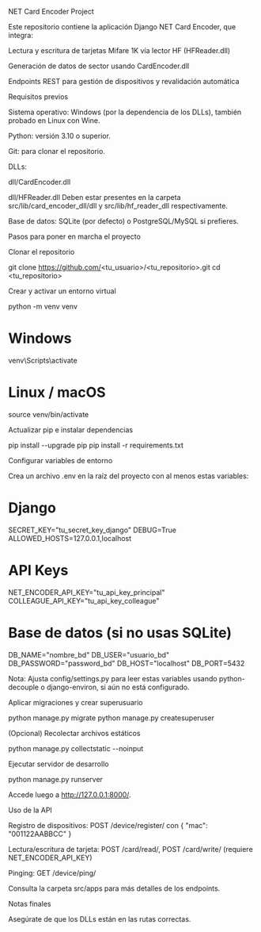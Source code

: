 NET Card Encoder Project

Este repositorio contiene la aplicación Django NET Card Encoder, que integra:

Lectura y escritura de tarjetas Mifare 1K vía lector HF (HFReader.dll)

Generación de datos de sector usando CardEncoder.dll

Endpoints REST para gestión de dispositivos y revalidación automática

Requisitos previos

Sistema operativo: Windows (por la dependencia de los DLLs), también probado en Linux con Wine.

Python: versión 3.10 o superior.

Git: para clonar el repositorio.

DLLs:

dll/CardEncoder.dll

dll/HFReader.dll
Deben estar presentes en la carpeta src/lib/card_encoder_dll/dll y src/lib/hf_reader_dll respectivamente.

Base de datos: SQLite (por defecto) o PostgreSQL/MySQL si prefieres.

Pasos para poner en marcha el proyecto

Clonar el repositorio

git clone https://github.com/<tu_usuario>/<tu_repositorio>.git
cd <tu_repositorio>

Crear y activar un entorno virtual

python -m venv venv
# Windows
venv\Scripts\activate
# Linux / macOS
source venv/bin/activate

Actualizar pip e instalar dependencias

pip install --upgrade pip
pip install -r requirements.txt

Configurar variables de entorno

Crea un archivo .env en la raíz del proyecto con al menos estas variables:

# Django
SECRET_KEY="tu_secret_key_django"
DEBUG=True
ALLOWED_HOSTS=127.0.0.1,localhost

# API Keys
NET_ENCODER_API_KEY="tu_api_key_principal"
COLLEAGUE_API_KEY="tu_api_key_colleague"

# Base de datos (si no usas SQLite)
DB_NAME="nombre_bd"
DB_USER="usuario_bd"
DB_PASSWORD="password_bd"
DB_HOST="localhost"
DB_PORT=5432

Nota: Ajusta config/settings.py para leer estas variables usando python-decouple o django-environ, si aún no está configurado.

Aplicar migraciones y crear superusuario

python manage.py migrate
python manage.py createsuperuser

(Opcional) Recolectar archivos estáticos

python manage.py collectstatic --noinput

Ejecutar servidor de desarrollo

python manage.py runserver

Accede luego a http://127.0.0.1:8000/.

Uso de la API

Registro de dispositivos: POST /device/register/ con { "mac": "001122AABBCC" }

Lectura/escritura de tarjeta: POST /card/read/, POST /card/write/ (requiere NET_ENCODER_API_KEY)

Pinging: GET /device/ping/

Consulta la carpeta src/apps para más detalles de los endpoints.

Notas finales

Asegúrate de que los DLLs están en las rutas correctas.

